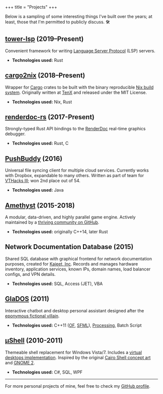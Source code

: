 +++
title = "Projects"
+++

Below is a sampling of some interesting things I've built over the years; at
least, those that I'm permitted to publicly discuss. :hammer_and_wrench:

## [tower-lsp] \(2019–Present)

Convenient framework for writing [Language Server Protocol] (LSP) servers.

* **Technologies used:** Rust

[tower-lsp]: https://github.com/ebkalderon/tower-lsp
[Language Server Protocol]: https://microsoft.github.io/language-server-protocol/

## [cargo2nix] \(2018–Present)

Wrapper for [Cargo] crates to be built with the binary reproducible
[Nix build system]. Originally written at [TenX] and released under the MIT
License.

* **Technologies used:** Nix, Rust

[cargo2nix]: https://github.com/cargo2nix/cargo2nix
[Cargo]: https://github.com/rust-lang/cargo
[Nix build system]: https://nixos.org/
[TenX]: https://tenx.tech/

## [renderdoc-rs] \(2017-Present)

Strongly-typed Rust API bindings to the [RenderDoc] real-time graphics debugger.

* **Technologies used:** Rust, C

[renderdoc-rs]: https://github.com/ebkalderon/renderdoc-rs
[RenderDoc]: https://renderdoc.org/

## [PushBuddy] \(2016)

Universal file syncing client for multiple cloud services. Currently works with
Dropbox, expandable to many others. Written as part of team for [VTHacks III];
won 2nd place out of 54.

* **Technologies used:** Java

[PushBuddy]: https://github.com/Veryyes/PushBuddy
[VTHacks III]: http://www.vthacks.com/

## [Amethyst] \(2015-2018)

A modular, data-driven, and highly parallel game engine. Actively maintained by
a [thriving community on GitHub][am-gh].

* **Technologies used:** originally C++14, later Rust

[Amethyst]: https://www.amethyst.rs/
[am-gh]: https://github.com/amethyst/amethyst

## Network Documentation Database \(2015)

Shared SQL database with graphical frontend for network documentation purposes,
created for [Kajeet, Inc]. Records and manages hardware inventory, application
services, known IPs, domain names, load balancer configs, and VPN details.

* **Technologies used:** SQL, Access (JET), VBA

[Kajeet, Inc]: http://www.kajeet.net/

## [GlaDOS] \(2011)

Interactive chatbot and desktop personal assistant designed after the
[eponymous fictional villain][gd-wiki].

* **Technologies used:** C++11 ([OF], [SFML]), [Processing], Batch Script

[GlaDOS]: https://www.youtube.com/watch?v=a2sXbZxKgMs
[gd-wiki]: https://en.wikipedia.org/wiki/GLaDOS
[OF]: http://openframeworks.cc/
[SFML]: http://www.sfml-dev.org/
[Processing]: https://processing.org/

## [µShell] \(2010-2011)

Themeable shell replacement for Windows Vista/7. Includes a
[virtual desktops implementation][virtual-desktops]. Inspired by the original
[Cairo Shell concept art][cairo-concept] and [GNOME 2].

* **Technologies used:**  C#, SQL, WPF

[µShell]: https://nullpwd.wordpress.com/pictures/#jp-carousel-249
[virtual-desktops]: https://nullpwd.wordpress.com/2013/05/25/writing-a-virtual-desktop-system-in-cs-with-winapi/
[cairo-concept]: http://www.silicon.es/wp-content/uploads/2008/02/explorer_desktop_m1.jpg
[GNOME 2]: https://files.fosswire.com/2008/04/804desktop.png

---

For more personal projects of mine, feel free to check my [GitHub profile].

[GitHub profile]: https://github.com/ebkalderon
